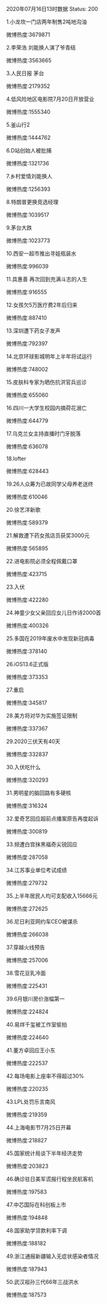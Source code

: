 2020年07月16日13时数据
Status: 200

1.小龙坎一门店两年制售2吨地沟油

微博热度:3679871

2.李荣浩 刘能换人演了爷青结

微博热度:3563665

3.人民日报 茅台

微博热度:2179352

4.低风险地区电影院7月20日开放营业

微博热度:1555340

5.釜山行2

微博热度:1444762

6.D站创始人被批捕

微博热度:1321736

7.乡村爱情刘能换人

微博热度:1256393

8.特朗普更换竞选经理

微博热度:1039517

9.茅台大跌

微博热度:1023773

10.西安一超市推出寻娃瓶装水

微博热度:996039

11.具惠善 再次回到充满斗志的人生

微博热度:916555

12.女孩欠5万医疗费2年后归来

微博热度:887410

13.深圳遭下药女子发声

微博热度:792397

14.北京环球影城明年上半年将试运行

微博热度:748002

15.皮肤科专家为晒伤抗洪官兵巡诊

微博热度:655060

16.四川一大学生校园内摘荷花溺亡

微博热度:644779

17.乌克兰女主持直播时门牙脱落

微博热度:636078

18.lofter

微博热度:628443

19.26人众筹为已故同学父母养老送终

微博热度:610046

20.徐艺洋新歌

微博热度:589379

21.解救遭下药女孩店员获奖3000元

微博热度:565895

22.进电影院必须全程佩戴口罩

微博热度:423715

23.入伏

微博热度:422280

24.神童少女父亲回应女儿日作诗2000首

微博热度:400326

25.多国在2019年废水中发现新冠病毒

微博热度:378140

26.iOS13.6正式版

微博热度:373353

27.重启

微博热度:345817

28.美方将对华为实施签证限制

微博热度:337367

29.2020三伏天有40天

微博热度:332837

30.入伏吃什么

微博热度:320293

31.男明星的脑回路有多硬核

微博热度:316324

32.爱奇艺回应超前点播案原告再度起诉

微博热度:300819

33.频遭白宫抹黑福奇尖锐回应

微博热度:287058

34.江苏事业单位考试成绩

微博热度:279732

35.上半年居民人均可支配收入15666元

微博热度:272625

36.尼日利亚网约车CEO被谋杀

微博热度:266038

37.穿越火线预告

微博热度:257006

38.雪花豆乳冷面

微博热度:225431

39.6月银川房价涨幅第一

微博热度:224824

40.易烊千玺被工作室偷拍

微博热度:224640

41.董方卓回应王小东

微博热度:222537

42.每场电影上座率不得超过30%

微博热度:220235

43.LPL处罚乐言南风

微博热度:219359

44.上海电影节7月25日开幕

微博热度:218827

45.国家统计局谈下半年经济走势

微博热度:203823

46.确诊驻日美军谎报行程坐民航客机

微博热度:197583

47.中芯国际在科创板上市

微博热度:194848

48.国家助学贷款利率下调

微博热度:188182

49.浙江通报新疆输入无症状感染者情况

微博热度:187943

50.武汉祖孙三代66年三战洪水

微博热度:187573

